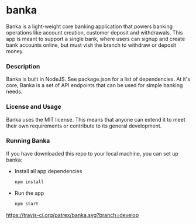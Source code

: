 # banka
Banka is a light-weight core banking application that powers banking operations like account
creation, customer deposit and withdrawals. This app is meant to support a single bank, where
users can signup and create bank accounts online, but must visit the branch to withdraw or
deposit money.

### Description
Banka is built in NodeJS. See package.json for a list of dependencies.
At it's core, Banka is a set of API endpoints that can be used for simple banking needs.

### License and Usage
Banka uses the MIT license. This means that anyone can extend it to meet their own requirements
or contribute to its general development.

### Running Banka
If you have downloaded this repo to your local machine, you can set up banka:
- Install all app dependencies 
    ```javascript 
    npm install
    ```
- Run the app 
    ```javascript
    npm start
    ```
https://travis-ci.org/patrex/banka.svg?branch=develop
